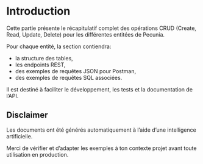 # Introduction

Cette partie présente le récapitulatif complet des opérations CRUD (Create, Read, Update, Delete) pour les différentes entitées de Pecunia. 

Pour chaque entité, la section contiendra: 
- la structure des tables, 
- les endpoints REST, 
- des exemples de requêtes JSON pour Postman, 
- des exemples de requêtes SQL associées. 

Il est destiné à faciliter le développement, les tests et la documentation de l’API.

## Disclaimer 
Les documents ont été générés automatiquement à l’aide d’une intelligence artificielle. 

Merci de vérifier et d’adapter les exemples à ton contexte projet avant toute utilisation en production.
